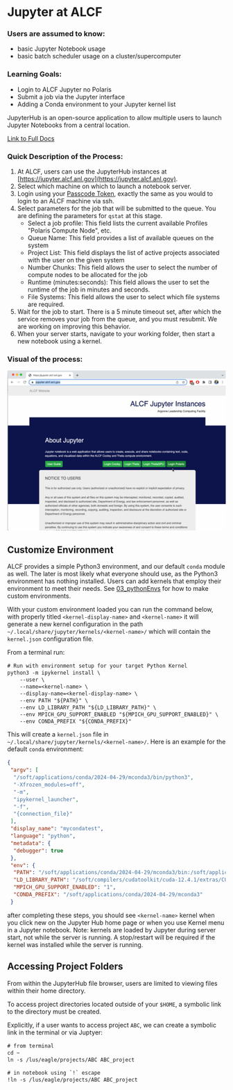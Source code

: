 # Jupyter at ALCF

### Users are assumed to know:
* basic Jupyter Notebook usage
* basic batch scheduler usage on a cluster/supercomputer
### Learning Goals:
* Login to ALCF Jupyter no Polaris
* Submit a job via the Jupyter interface
* Adding a Conda environment to your Jupyter kernel list


JupyterHub is an open-source application to allow multiple users to launch Jupyter Notebooks from a central location. 

[Link to Full Docs](https://docs.alcf.anl.gov/services/jupyter-hub/)

### Quick Description of the Process:
1. At ALCF, users can use the JupyterHub instances at [https://jupyter.alcf.anl.gov](https://jupyter.alcf.anl.gov).
2. Select which machine on which to launch a notebook server.
3. Login using your [Passcode Token](https://docs.alcf.anl.gov/account-project-management/accounts-and-access/alcf-passcode-tokens/), exactly the same as you would to login to an ALCF machine via ssh.
3. Select parameters for the job that will be submitted to the queue. You are defining the parameters for `qstat` at this stage.
    * Select a job profile: This field lists the current available Profiles "Polaris Compute Node", etc.
    * Queue Name: This field provides a list of available queues on the system
    * Project List: This field displays the list of active projects associated with the user on the given system
    * Number Chunks: This field allows the user to select the number of compute nodes to be allocated for the job
    * Runtime (minutes:seconds): This field allows the user to set the runtime of the job in minutes and seconds.
    * File Systems: This field allows the user to select which file systems are required.
4. Wait for the job to start. There is a 5 minute timeout set, after which the service removes your job from the queue, and you must resubmit. We are working on improving this behavior.
5. When your server starts, navigate to your working folder, then start a new notebook using a kernel.

### Visual of the process:

![jup_login](media/04_jupyter_login.gif)

## Customize Environment

ALCF provides a simple Python3 environment, and our default `conda` module as well. The later is most likely what everyone should use, as the Python3 environment has nothing installed. Users can add kernels that employ their environment to meet their needs. See [03_pythonEnvs](./03_pythonEnvs.md) for how to make custom environments.

With your custom environment loaded you can run the command below, with properly titled `<kernel-display-name>` and `<kernel-name>` it will generate a new kernel configuration in the path `~/.local/share/jupyter/kernels/<kernel-name>/` which will contain the `kernel.json` configuration file.

From a terminal run:
```Shell
# Run with environment setup for your target Python Kernel
python3 -m ipykernel install \
    --user \
    --name=<kernel-name> \
    --display-name=<kernel-display-name> \
    --env PATH "${PATH}" \
    --env LD_LIBRARY_PATH "${LD_LIBRARY_PATH}" \
    --env MPICH_GPU_SUPPORT_ENABLED "${MPICH_GPU_SUPPORT_ENABLED}" \
    --env CONDA_PREFIX "${CONDA_PREFIX}"
```

This will create a `kernel.json` file in `~/.local/share/jupyter/kernels/<kernel-name>/`. Here is an example for the default `conda` environment:

```json
{
 "argv": [
  "/soft/applications/conda/2024-04-29/mconda3/bin/python3",
  "-Xfrozen_modules=off",
  "-m",
  "ipykernel_launcher",
  "-f",
  "{connection_file}"
 ],
 "display_name": "mycondatest",
 "language": "python",
 "metadata": {
  "debugger": true
 },
 "env": {
  "PATH": "/soft/applications/conda/2024-04-29/mconda3/bin:/soft/applications/conda/2024-04-29/mconda3/condabin:/soft/compilers/cudatoolkit/cuda-12.4.1/bin:/soft/libraries/nccl/nccl_2.21.5-1+cuda12.4_x86_64/include:/opt/cray/pe/hdf5-parallel/1.12.2.9/bin:/opt/cray/pe/hdf5/1.12.2.9/bin:/opt/cray/pals/1.3.4/bin:/opt/cray/pe/mpich/8.1.28/ofi/gnu/12.3/bin:/opt/cray/pe/mpich/8.1.28/bin:/opt/cray/pe/craype/2.7.30/bin:/home/parton/.vscode-server/cli/servers/Stable-ea1445cc7016315d0f5728f8e8b12a45dc0a7286/server/bin/remote-cli:/soft/perftools/darshan/darshan-3.4.4/bin:/opt/cray/pe/perftools/23.12.0/bin:/opt/cray/pe/papi/7.0.1.2/bin:/opt/cray/libfabric/1.15.2.0/bin:/opt/clmgr/sbin:/opt/clmgr/bin:/opt/sgi/sbin:/opt/sgi/bin:/home/parton/.local/bin:/usr/local/bin:/usr/bin:/bin:/opt/c3/bin:/dbhome/db2cat/sqllib/bin:/dbhome/db2cat/sqllib/adm:/dbhome/db2cat/sqllib/misc:/dbhome/db2cat/sqllib/gskit/bin:/usr/lib/mit/bin:/usr/lib/mit/sbin:/opt/pbs/bin:/sbin:/opt/cray/pe/bin",
  "LD_LIBRARY_PATH": "/soft/compilers/cudatoolkit/cuda-12.4.1/extras/CUPTI/lib64:/soft/compilers/cudatoolkit/cuda-12.4.1/lib64:/soft/libraries/trt/TensorRT-8.6.1.6.Linux.x86_64-gnu.cuda-12.0/lib:/soft/libraries/nccl/nccl_2.21.5-1+cuda12.4_x86_64/lib:/soft/libraries/cudnn/cudnn-cuda12-linux-x64-v9.1.0.70/lib:/soft/perftools/darshan/darshan-3.4.4/lib:/opt/cray/pe/papi/7.0.1.2/lib64:/opt/cray/libfabric/1.15.2.0/lib64:/dbhome/db2cat/sqllib/lib64:/dbhome/db2cat/sqllib/lib64/gskit:/dbhome/db2cat/sqllib/lib32",
  "MPICH_GPU_SUPPORT_ENABLED": "1",
  "CONDA_PREFIX": "/soft/applications/conda/2024-04-29/mconda3"
 }
```

after completing these steps, you should see `<kernel-name>` kernel when you click new on the Jupyter Hub home page or when you use Kernel menu in a Jupyter notebook. Note: kernels are loaded by Jupyter during server start, not while the server is running. A stop/restart will be required if the kernel was installed while the server is running.

## Accessing Project Folders

From within the JupyterHub file browser, users are limited to viewing files within their home directory.

To access project directories located outside of your `$HOME`, a symbolic link to the directory must be created.

Explicitly, if a user wants to access project `ABC`, we can create a symbolic link in the terminal or via Juptyer:


```Shell
# from terminal
cd ~
ln -s /lus/eagle/projects/ABC ABC_project
```

```Shell
# in notebook using `!` escape
!ln -s /lus/eagle/projects/ABC ABC_project
```



